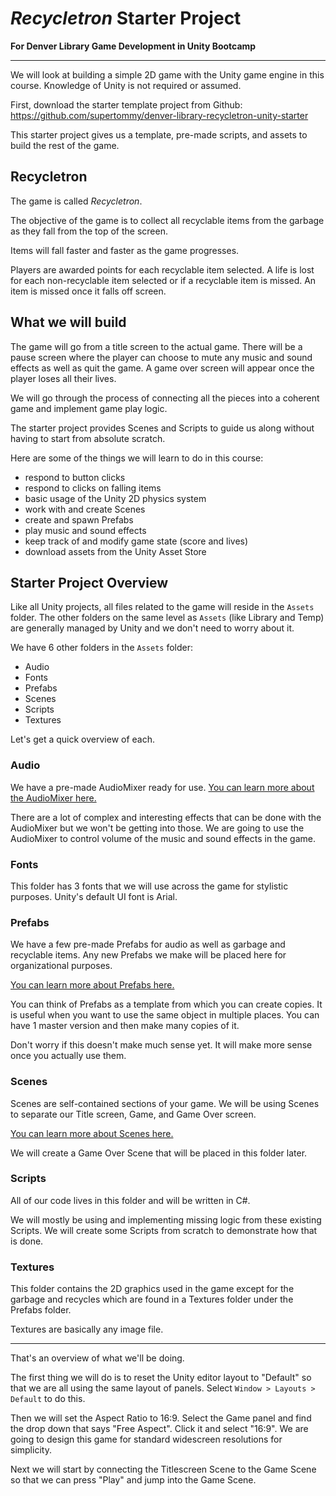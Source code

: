 # _Recycletron_ Starter Project 
**For Denver Library Game Development in Unity Bootcamp**

***

We will look at building a simple 2D game with the Unity game engine in this course. Knowledge of Unity is not required or assumed.

First, download the starter template project from Github: https://github.com/supertommy/denver-library-recycletron-unity-starter

This starter project gives us a template, pre-made scripts, and assets to build the rest of the game.

## Recycletron

The game is called _Recycletron_.

The objective of the game is to collect all recyclable items from the garbage as they fall from the top of the screen.

Items will fall faster and faster as the game progresses.

Players are awarded points for each recyclable item selected. A life is lost for each non-recyclable item selected or if a recyclable item is missed. An item is missed once it falls off screen.

## What we will build

The game will go from a title screen to the actual game. There will be a pause screen where the player can choose to mute any music and sound effects as well as quit the game. A game over screen will appear once the player loses all their lives.

We will go through the process of connecting all the pieces into a coherent game and implement game play logic.

The starter project provides Scenes and Scripts to guide us along without having to start from absolute scratch.

Here are some of the things we will learn to do in this course:

- respond to button clicks
- respond to clicks on falling items
- basic usage of the Unity 2D physics system
- work with and create Scenes
- create and spawn Prefabs
- play music and sound effects
- keep track of and modify game state (score and lives)
- download assets from the Unity Asset Store

## Starter Project Overview

Like all Unity projects, all files related to the game will reside in the `Assets` folder. The other folders on the same level as `Assets` (like Library and Temp) are generally managed by Unity and we don't need to worry about it.

We have 6 other folders in the `Assets` folder:

- Audio
- Fonts
- Prefabs
- Scenes
- Scripts
- Textures

Let's get a quick overview of each.

### Audio

We have a pre-made AudioMixer ready for use. [You can learn more about the AudioMixer here.](https://docs.unity3d.com/Manual/AudioMixer.html)

There are a lot of complex and interesting effects that can be done with the AudioMixer but we won't be getting into those. We are going to use the AudioMixer to control volume of the music and sound effects in the game.

### Fonts

This folder has 3 fonts that we will use across the game for stylistic purposes. Unity's default UI font is Arial.

### Prefabs

We have a few pre-made Prefabs for audio as well as garbage and recyclable items. Any new Prefabs we make will be placed here for organizational purposes.

[You can learn more about Prefabs here.](https://docs.unity3d.com/Manual/Prefabs.html)

You can think of Prefabs as a template from which you can create copies. It is useful when you want to use the same object in multiple places. You can have 1 master version and then make many copies of it.

Don't worry if this doesn't make much sense yet. It will make more sense once you actually use them.

### Scenes

Scenes are self-contained sections of your game. We will be using Scenes to separate our Title screen, Game, and Game Over screen.

[You can learn more about Scenes here.](https://docs.unity3d.com/Manual/CreatingScenes.html)

We will create a Game Over Scene that will be placed in this folder later.

### Scripts

All of our code lives in this folder and will be written in C#.

We will mostly be using and implementing missing logic from these existing Scripts. We will create some Scripts from scratch to demonstrate how that is done.

### Textures

This folder contains the 2D graphics used in the game except for the garbage and recycles which are found in a Textures folder under the Prefabs folder.

Textures are basically any image file.

***

That's an overview of what we'll be doing. 

The first thing we will do is to reset the Unity editor layout to "Default" so that we are all using the same layout of panels. Select `Window > Layouts > Default` to do this.

Then we will set the Aspect Ratio to 16:9. Select the Game panel and find the drop down that says "Free Aspect". Click it and select "16:9". We are going to design this game for standard widescreen resolutions for simplicity.

Next we will start by connecting the Titlescreen Scene to the Game Scene so that we can press "Play" and jump into the Game Scene.


